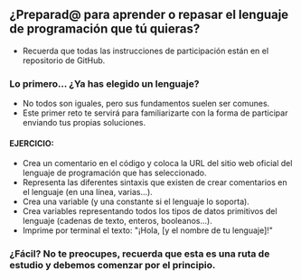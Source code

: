 ## ¿Preparad@ para aprender o repasar el lenguaje de programación que tú quieras?
- Recuerda que todas las instrucciones de participación están en el repositorio de GitHub.

### Lo primero... ¿Ya has elegido un lenguaje?
- No todos son iguales, pero sus fundamentos suelen ser comunes.
- Este primer reto te servirá para familiarizarte con la forma de participar enviando tus propias soluciones.

#### EJERCICIO:
 - Crea un comentario en el código y coloca la URL del sitio web oficial del lenguaje de programación que has seleccionado.
 - Representa las diferentes sintaxis que existen de crear comentarios en el lenguaje (en una línea, varias...).
 - Crea una variable (y una constante si el lenguaje lo soporta).
 - Crea variables representando todos los tipos de datos primitivos del lenguaje (cadenas de texto, enteros, booleanos...).
 - Imprime por terminal el texto: "¡Hola, [y el nombre de tu lenguaje]!"
 
 ### ¿Fácil? No te preocupes, recuerda que esta es una ruta de estudio y debemos comenzar por el principio.
 